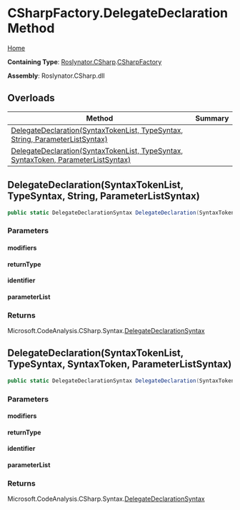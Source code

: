 # CSharpFactory\.DelegateDeclaration Method <a name="_Top"></a>

[Home](../../../../README.md)

**Containing Type**: [Roslynator.CSharp](../../README.md#_Top)\.[CSharpFactory](../README.md#_Top)

**Assembly**: Roslynator\.CSharp\.dll

## Overloads

| Method | Summary |
| ------ | ------- |
| [DelegateDeclaration(SyntaxTokenList, TypeSyntax, String, ParameterListSyntax)](#Roslynator_CSharp_CSharpFactory_DelegateDeclaration_Microsoft_CodeAnalysis_SyntaxTokenList_Microsoft_CodeAnalysis_CSharp_Syntax_TypeSyntax_System_String_Microsoft_CodeAnalysis_CSharp_Syntax_ParameterListSyntax_) | |
| [DelegateDeclaration(SyntaxTokenList, TypeSyntax, SyntaxToken, ParameterListSyntax)](#Roslynator_CSharp_CSharpFactory_DelegateDeclaration_Microsoft_CodeAnalysis_SyntaxTokenList_Microsoft_CodeAnalysis_CSharp_Syntax_TypeSyntax_Microsoft_CodeAnalysis_SyntaxToken_Microsoft_CodeAnalysis_CSharp_Syntax_ParameterListSyntax_) | |

## DelegateDeclaration\(SyntaxTokenList, TypeSyntax, String, ParameterListSyntax\) <a name="Roslynator_CSharp_CSharpFactory_DelegateDeclaration_Microsoft_CodeAnalysis_SyntaxTokenList_Microsoft_CodeAnalysis_CSharp_Syntax_TypeSyntax_System_String_Microsoft_CodeAnalysis_CSharp_Syntax_ParameterListSyntax_"></a>

```csharp
public static DelegateDeclarationSyntax DelegateDeclaration(SyntaxTokenList modifiers, TypeSyntax returnType, string identifier, ParameterListSyntax parameterList)
```

### Parameters

#### modifiers

#### returnType

#### identifier

#### parameterList

### Returns

Microsoft\.CodeAnalysis\.CSharp\.Syntax\.[DelegateDeclarationSyntax](https://docs.microsoft.com/en-us/dotnet/api/microsoft.codeanalysis.csharp.syntax.delegatedeclarationsyntax)

## DelegateDeclaration\(SyntaxTokenList, TypeSyntax, SyntaxToken, ParameterListSyntax\) <a name="Roslynator_CSharp_CSharpFactory_DelegateDeclaration_Microsoft_CodeAnalysis_SyntaxTokenList_Microsoft_CodeAnalysis_CSharp_Syntax_TypeSyntax_Microsoft_CodeAnalysis_SyntaxToken_Microsoft_CodeAnalysis_CSharp_Syntax_ParameterListSyntax_"></a>

```csharp
public static DelegateDeclarationSyntax DelegateDeclaration(SyntaxTokenList modifiers, TypeSyntax returnType, SyntaxToken identifier, ParameterListSyntax parameterList)
```

### Parameters

#### modifiers

#### returnType

#### identifier

#### parameterList

### Returns

Microsoft\.CodeAnalysis\.CSharp\.Syntax\.[DelegateDeclarationSyntax](https://docs.microsoft.com/en-us/dotnet/api/microsoft.codeanalysis.csharp.syntax.delegatedeclarationsyntax)


